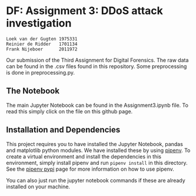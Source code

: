 # DF: Assignment 3: DDoS attack investigation

```
Loek van der Gugten 1975331
Reinier de Ridder   1701134
Frank Nijeboer      2011972
```

Our submission of the Third Assignment for Digital Forensics. The raw data can be found in the .csv files found in this repository. Some preprocessing is done in preprocessing.py. 

## The Notebook
The main Jupyter Notebook can be found in the Assignment3.ipynb file. To read this simply click on the file on this github page.

## Installation and Dependencies
This project requires you to have installed the Jupyter Notebook, pandas and matplotlib python modules. We have installed these by using [pipenv](https://pypi.org/project/pipenv/). To create a virtual environment and install the dependencies in this environment, simply install pipenv and run ```pipenv install``` in this directory. See the [pipenv pypi](https://pypi.org/project/pipenv/) page for more information on how to use pipenv. 

You can also just run the jupyter notebook commands if these are already installed on your machine. 
